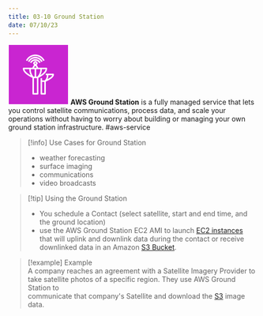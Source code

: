 ```yaml
---
title: 03-10 Ground Station
date: 07/10/23
---
```


![35](images/icons/Ground_Station_Icon.png) **AWS Ground Station** is a fully managed service that lets you control satellite communications, process data, and scale your operations without having to worry about building or managing your own ground station infrastructure. #aws-service 

 > 
 > \[!info\] Use Cases for Ground Station
 > 
 > * weather forecasting
 > * surface imaging
 > * communications
 > * video broadcasts

 > 
 > \[!tip\] Using the Ground Station
 > 
 > * You schedule a Contact (select satellite, start and end time, and the ground location)
 > * use the AWS Ground Station EC2 AMI to launch [EC2 instances](../07%20Compute/07-01%20EC2%20Overview.md) that will uplink and downlink data during the contact or receive downlinked data in an Amazon [S3 Bucket](../08%20Storage/08-02%20Introduction%20to%20S3.md#s3-bucket).

 > 
 > \[!example\] Example  
 > A company reaches an agreement with a Satellite Imagery Provider to  
 > take satellite photos of a specific region. They use AWS Ground Station to  
 > communicate that company's Satellite and download the [S3](../08%20Storage/08-02%20Introduction%20to%20S3.md) image data.
